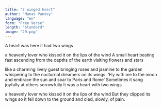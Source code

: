 ```yaml
---
title: "2 winged heart"
author: "Manas Pandey"
language: "en"
form: "Free Verse"
length: "Standard"
image: "29.png"
---
```

A heart was here
it had two wings

a heavenly lover
who kissed it on the lips of the wind
A small heart beating fast
ascending from the depths of the earth
visiting flowers and stars

like a charming lively guest
bringing roses and jasmine to the garden
whispering to the nocturnal dreamers on its wings:
‘Fly with me to the moon
and embrace the sun and
soar to Paris and Rome’
Sometimes it sang joyfully at others
sorrowfully It was a heart with two wings

a heavenly lover
who kissed it on the lips of the wind
But they clipped its wings
so it fell down to the ground and died, slowly, of pain.